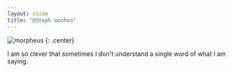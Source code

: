 ```yaml
---
layout: slide
title: "@Steph woohoo"
---
```


![morpheus](https://cloud.githubusercontent.com/assets/16547949/25400958/410316ee-29c2-11e7-9e6d-9d13999e76e3.jpg)
{: .center}

I am so clever that sometimes I don't understand a single word of what I am saying.

